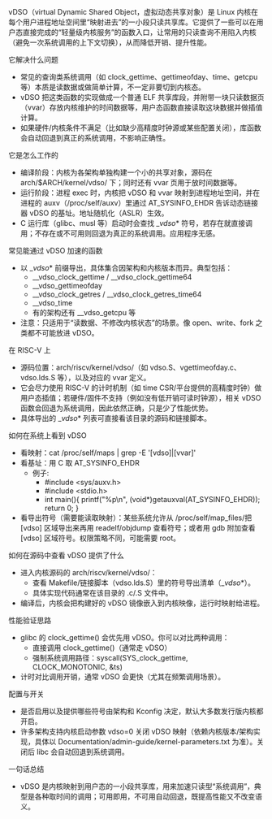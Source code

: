 vDSO（virtual Dynamic Shared Object，虚拟动态共享对象）是 Linux 内核在每个用户进程地址空间里“映射进去”的一小段只读共享库。它提供了一些可以在用户态直接完成的“轻量级内核服务”的函数入口，让常用的只读查询不用陷入内核（避免一次系统调用的上下文切换），从而降低开销、提升性能。

它解决什么问题

- 常见的查询类系统调用（如 clock_gettime、gettimeofday、time、getcpu 等）本质是读数据或做简单计算，不一定非要切到内核态。
- vDSO 把这类函数的实现做成一个普通 ELF 共享库段，并附带一块只读数据页（vvar）存放内核维护的时间数据等，用户态函数直接读取这块数据并做插值计算。
- 如果硬件/内核条件不满足（比如缺少高精度时钟源或某些配置关闭），库函数会自动回退到真正的系统调用，不影响正确性。

它是怎么工作的

- 编译阶段：内核为各架构单独构建一个小的共享对象，源码在 arch/$ARCH/kernel/vdso/ 下；同时还有 vvar 页用于放时间数据等。
- 运行阶段：进程 exec 时，内核把 vDSO 和 vvar 映射到进程地址空间，并在进程的 auxv（/proc/self/auxv）里通过 AT_SYSINFO_EHDR 告诉动态链接器 vDSO 的基址。地址随机化（ASLR）生效。
- C 运行库（glibc、musl 等）启动时会查找 __vdso_* 符号，若存在就直接调用；不存在或不可用则回退为真正的系统调用。应用程序无感。

常见能通过 vDSO 加速的函数

- 以 __vdso_* 前缀导出，具体集合因架构和内核版本而异。典型包括：
  - __vdso_clock_gettime / __vdso_clock_gettime64
  - __vdso_gettimeofday
  - __vdso_clock_getres / __vdso_clock_getres_time64
  - __vdso_time
  - 有的架构还有 __vdso_getcpu 等
- 注意：只适用于“读数据、不修改内核状态”的场景。像 open、write、fork 之类都不可能放进 vDSO。

在 RISC-V 上

- 源码位置：arch/riscv/kernel/vdso/（如 vdso.S、vgettimeofday.c、vdso.lds.S 等），以及对应的 vvar 定义。
- 它会尽力使用 RISC-V 的计时机制（如 time CSR/平台提供的高精度时钟）做用户态插值；若硬件/固件不支持（例如没有低开销可读时钟源），相关 vDSO 函数会回退为系统调用，因此依然正确，只是少了性能优势。
- 具体导出的 __vdso_* 列表可直接看该目录的源码和链接脚本。

如何在系统上看到 vDSO

- 看映射：cat /proc/self/maps | grep -E '\[vdso\]|\[vvar\]'
- 看基址：用 C 取 AT_SYSINFO_EHDR
  - 例子:
    - #include <sys/auxv.h>
    - #include <stdio.h>
    - int main(){ printf("%p\n", (void*)getauxval(AT_SYSINFO_EHDR)); return 0; }
- 看导出符号（需要能读取映射）：某些系统允许从 /proc/self/map_files/把 [vdso] 区域导出来再用 readelf/objdump 查看符号；或者用 gdb 附加查看 [vdso] 区域符号。权限策略不同，可能需要 root。

如何在源码中查看 vDSO 提供了什么

- 进入内核源码的 arch/riscv/kernel/vdso/：
  - 查看 Makefile/链接脚本（vdso.lds.S）里的符号导出清单（__vdso_*）。
  - 具体实现代码通常在该目录的 .c/.S 文件中。
- 编译后，内核会把构建好的 vDSO 镜像嵌入到内核映像，运行时映射给进程。

性能验证思路

- glibc 的 clock_gettime() 会优先用 vDSO。你可以对比两种调用：
  - 直接调用 clock_gettime()（通常走 vDSO）
  - 强制系统调用路径：syscall(SYS_clock_gettime, CLOCK_MONOTONIC, &ts)
- 计时对比调用开销，通常 vDSO 会更快（尤其在频繁调用场景）。

配置与开关

- 是否启用以及提供哪些符号由架构和 Kconfig 决定，默认大多数发行版内核都开启。
- 许多架构支持内核启动参数 vdso=0 关闭 vDSO 映射（依赖内核版本/架构实现，具体以 Documentation/admin-guide/kernel-parameters.txt 为准）。关闭后 libc 会自动回退到系统调用。

一句话总结

- vDSO 是内核映射到用户态的一小段共享库，用来加速只读型“系统调用”，典型是各种取时间的调用；可用即用，不可用自动回退，既提高性能又不改变语义。

